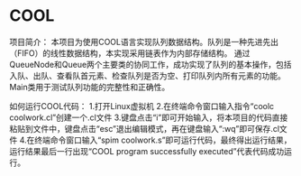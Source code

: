 # COOL
项目简介：
本项目为使用COOL语言实现队列数据结构。队列是一种先进先出（FIFO）的线性数据结构，本实现采用链表作为内部存储结构。
通过QueueNode和Queue两个主要类的协同工作，成功实现了队列的基本操作，包括入队、出队、查看队首元素、检查队列是否为空、打印队列内所有元素的功能。
Main类用于测试队列功能的完整性和正确性。

如何运行COOL代码：
1.打开Linux虚拟机
2.在终端命令窗口输入指令“coolc coolwork.cl”创建一个.cl文件
3.键盘点击“i”即可开始输入，将本项目的代码直接粘贴到文件中，键盘点击“esc”退出编辑模式，再在键盘输入“:wq”即可保存.cl文件
4.在终端命令窗口输入“spim coolwork.s”即可运行代码，最终得出运行结果，运行结果最后一行出现“COOL program successfully executed”代表代码成功运行。
